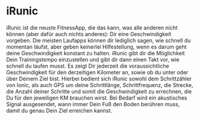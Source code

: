 # iRunic

iRunic ist die neuste FitnessApp, die das kann, was alle anderen nicht können (aber dafür auch nichts anderes): Dir eine Geschwindigkeit vorgeben.
Die meisten Laufapps können dir lediglich sagen, wie schnell du momentan läufst, aber geben keinerlei Hilfestellung, wenn es darum geht deine Geschwindigkeit konstant zu halten. iRunic gibt dir die Möglichkeit Dein Trainingstempo einzustellen und gibt dir dann einen Takt vor, wie schnell du laufen musst. Es zeigt Dir jederzeit die voraussichtliche Geschwindigkeit für den derzeitigen Kilometer an, sowie ob du unter oder über Deinem Ziel bist. Hierbei bedient sich iRunic sowohl dem Schrittzähler von Ionic, als auch GPS um deine Schrittlänge, Schrittfrequenz, die Strecke, die Anzahl deiner Schritte und somit die Geschwindigkeit zu errechnen, die Du für den jeweiligen KM brauchen wirst. Bei Bedarf wird ein akustisches Signal ausgesendet, wann immer Dein Fuß den Boden berühren muss, damit du genau Dein Ziel erreichen kannst.
